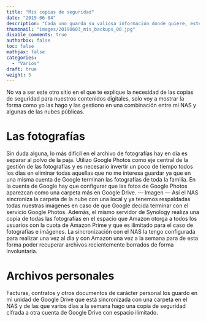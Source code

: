 ```yaml
---
title: "Mis copias de seguridad"
date: "2019-06-04"
description: "Cada uno guarda su valiosa información donde quiere, este sólo es mi modo de hacerlo"
thumbnail: "images/20190603_mis_backups_00.jpg"
disable_comments: true
authorbox: false
toc: false
mathjax: false
categories:
  - "Varios"
draft: true
weight: 5
---
```

No va a ser este otro sitio en el que te explique la necesidad de las copias de seguridad para nuestros contenidos digitales, solo voy a mostrar la forma como yo las hago y las gestiono en una combinación entre mi NAS y algunas de las nubes públicas.
<!--more-->

# Las fotografías
Sin duda alguna, lo más difícil en el archivo de fotografías hay en día es separar al polvo de la paja. Utilizo Google Photos como eje central de la gestión de las fotografías y es necesario invertir un poco de tiempo todos los días en eliminar todas aquellas que no me interesa guardar ya que en una misma cuenta de Google terminan las fotografías de toda la familia.
En la cuenta de Google hay que configurar que las fotos de Google Photos aparezcan como una carpeta más en Google Drive. 
— Imagen —
Así el NAS sincroniza la carpeta de la nube con una local y ya tenemos respaldadas todas nuestras imágenes en caso de que Google decida terminar con el servicio Google Photos.  Además, el mismo servidor de Synology realiza una copia de todas las fotografías en el espacio que Amazon otorga a todos los usuarios con la cuota de Amazon Prime y que es ilimitado para el caso de fotografías e imágenes.
La sincronización con el NAS la tengo configurada para realizar una vez al día y con Amazon una vez a la semana para de esta forma poder recuperar archivos recientemente borrados de forma involuntaria.

# Archivos personales
Facturas, contratos y otros documentos de carácter personal los guardo en mi unidad de Google Drive que está sincronizada con una carpeta en el NAS y de las que varios días a la semana hago una copia de seguridad cifrada a otra cuenta de Google Drive con espacio ilimitado.